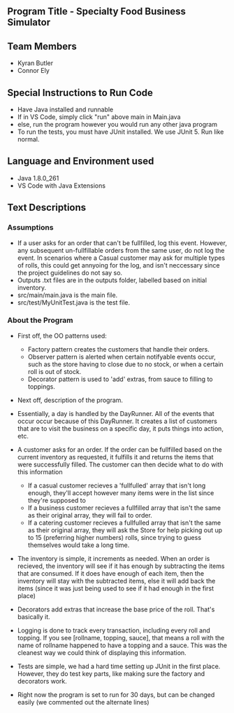 ## Program Title - Specialty Food Business Simulator

## Team Members
- Kyran Butler
- Connor Ely

## Special Instructions to Run Code
- Have Java installed and runnable
- If in VS Code, simply click "run" above main in Main.java
- else, run the program however you would run any other java program
- To run the tests, you must have JUnit installed. We use JUnit 5. Run like normal.

## Language and Environment used
- Java 1.8.0_261
- VS Code with Java Extensions

## Text Descriptions
### Assumptions
- If a user asks for an order that can't be fullfilled, log this event. However, any subsequent un-fullfillable orders from the same user, do not log the event. In scenarios where a Casual customer may ask for multiple types of rolls, this could get annyoing for the log, and isn't neccessary since the project guidelines do not say so.
- Outputs .txt files are in the outputs folder, labelled based on initial inventory.
- src/main/main.java is the main file.
- src/test/MyUnitTest.java is the test file.

### About the Program
- First off, the OO patterns used:
  - Factory pattern creates the customers that handle their orders.
  - Observer pattern is alerted when certain notifyable events occur, such as the store having to close due to no stock, or when a certain roll is out of stock.
  - Decorator pattern is used to 'add' extras, from sauce to filling to toppings.
- Next off, description of the program.

- Essentially, a day is handled by the DayRunner. All of the events that occur occur because of this DayRunner. It creates a list of customers that are to visit the business on a specific day, it puts things into action, etc.

- A customer asks for an order. If the order can be fullfilled based on the current inventory as requested, it fulfills it and returns the items that were successfully filled. The customer can then decide what to do with this information
  - If a casual customer recieves a 'fullfulled' array that isn't long enough, they'll accept however many items were in the list since they're supposed to
  - If a business customer recieves a fullfilled array that isn't the same as their original array, they will fail to order.
  - If a catering customer recieves a fullfulled array that isn't the same as their original array, they will ask the Store for help picking out up to 15 (preferring higher numbers) rolls, since trying to guess themselves would take a long time.

- The inventory is simple, it increments as needed. When an order is recieved, the inventory will see if it has enough by subtracting the items that are consumed. If it does have enough of each item, then the inventory will stay with the subtracted items, else it will add back the items (since it was just being used to see if it had enough in the first place)

- Decorators add extras that increase the base price of the roll. That's basically it.

- Logging is done to track every transaction, including every roll and topping. If you see [rollname, topping, sauce], that means a roll with the name of rollname happened to have a topping and a sauce. This was the cleanest way we could think of displaying this information.

- Tests are simple, we had a hard time setting up JUnit in the first place. However, they do test key parts, like making sure the factory and decorators work.

- Right now the program is set to run for 30 days, but can be changed easily (we commented out the alternate lines)